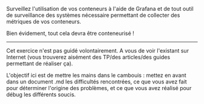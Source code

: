 Surveillez l'utilisation de vos conteneurs à l'aide de Grafana et de tout outil de surveillance des systèmes nécessaire permettant de collecter des métriques de vos conteneurs. 

Bien évidement, tout cela devra être conteneurisé ! 

___ 

Cet exercice n'est pas guidé volontairement. A vous de voir l'existant sur Internet (vous trouverez aisément des TP/des articles/des guides permettant de réaliser ça). 

L'objectif ici est de mettre les mains dans le cambouis : mettez en avant dans un document .md les difficultés rencontrées, ce que vous avez fait pour déterminer l'origine des problèmes, et ce que vous avez réalisé pour débug les différents soucis.